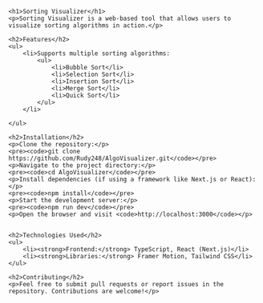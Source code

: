 
    <h1>Sorting Visualizer</h1>
    <p>Sorting Visualizer is a web-based tool that allows users to visualize sorting algorithms in action.</p>
    
    <h2>Features</h2>
    <ul>
        <li>Supports multiple sorting algorithms:
            <ul>
                <li>Bubble Sort</li>
                <li>Selection Sort</li>
                <li>Insertion Sort</li>
                <li>Merge Sort</li>
                <li>Quick Sort</li>
            </ul>
        </li>
       
    </ul>
    
    <h2>Installation</h2>
    <p>Clone the repository:</p>
    <pre><code>git clone https://github.com/Rudy248/AlgoVisualizer.git</code></pre>
    <p>Navigate to the project directory:</p>
    <pre><code>cd AlgoVisualizer</code></pre>
    <p>Install dependencies (if using a framework like Next.js or React):</p>
    <pre><code>npm install</code></pre>
    <p>Start the development server:</p>
    <pre><code>npm run dev</code></pre>
    <p>Open the browser and visit <code>http://localhost:3000</code></p>
    
    
    <h2>Technologies Used</h2>
    <ul>
        <li><strong>Frontend:</strong> TypeScript, React (Next.js)</li>
        <li><strong>Libraries:</strong> Framer Motion, Tailwind CSS</li>
    </ul>
    
    <h2>Contributing</h2>
    <p>Feel free to submit pull requests or report issues in the repository. Contributions are welcome!</p>
    
  
